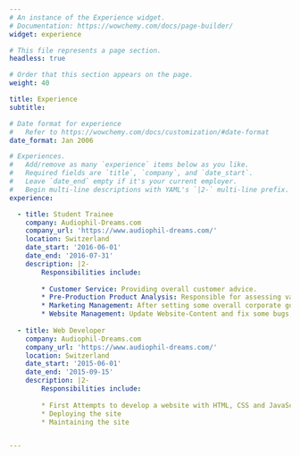 ```yaml
---
# An instance of the Experience widget.
# Documentation: https://wowchemy.com/docs/page-builder/
widget: experience

# This file represents a page section.
headless: true

# Order that this section appears on the page.
weight: 40

title: Experience
subtitle:

# Date format for experience
#   Refer to https://wowchemy.com/docs/customization/#date-format
date_format: Jan 2006

# Experiences.
#   Add/remove as many `experience` items below as you like.
#   Required fields are `title`, `company`, and `date_start`.
#   Leave `date_end` empty if it's your current employer.
#   Begin multi-line descriptions with YAML's `|2-` multi-line prefix.
experience:

  - title: Student Trainee
    company: Audiophil-Dreams.com
    company_url: 'https://www.audiophil-dreams.com/'
    location: Switzerland
    date_start: '2016-06-01'
    date_end: '2016-07-31'
    description: |2-
        Responsibilities include:
        
        * Customer Service: Providing overall customer advice.
        * Pre-Production Product Analysis: Responsible for assessing various hifi accessories on their effectiveness when used on high-end systems.
        * Marketing Management: After setting some overall corporate goals, some intermediate marketing objectives were fixed in order to adapt the overall firm strategy.
        * Website Management: Update Website-Content and fix some bugs, if problems occured.
        
  - title: Web Developer
    company: Audiophil-Dreams.com
    company_url: 'https://www.audiophil-dreams.com/'
    location: Switzerland
    date_start: '2015-06-01'
    date_end: '2015-09-15'
    description: |2-
        Responsibilities include:
        
        * First Attempts to develop a website with HTML, CSS and JavaScript
        * Deploying the site
        * Maintaining the site


---
```


